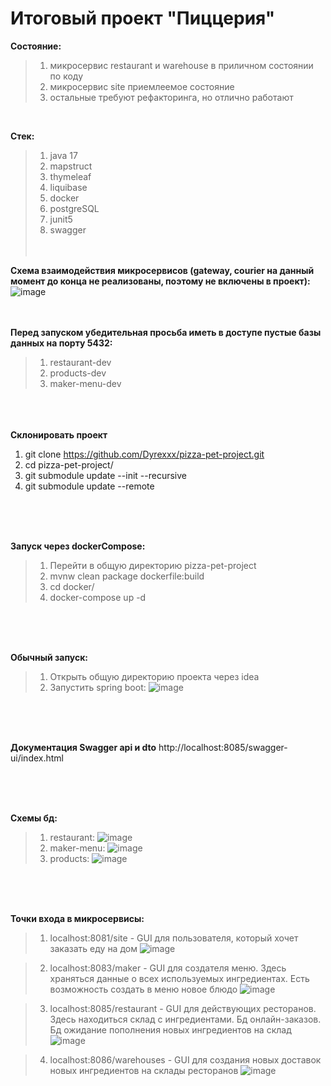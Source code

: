 # Итоговый проект "Пиццерия"
**Состояние:**
>   1. микросервис restaurant и warehouse в приличном состоянии по коду
>   2. микросервис site приемлеемое состояние
>   3. остальные требуют рефакторинга, но отлично работают
<br>

**Стек:**
  > 1. java 17
  > 2. mapstruct
  > 3. thymeleaf
  > 4. liquibase
  > 5. docker
  > 6. postgreSQL
  > 7. junit5
>   8. swagger
<br><br><br>

**Схема взаимодействия микросервисов (gateway, courier на данный момент до конца не реализованы, поэтому не включены в проект):**
<br>
![image](https://github.com/user-attachments/assets/77459a7b-3be4-4424-9980-1c0b47cf01d9)
<br><br><br>

     
**Перед запуском убедительная просьба иметь в доступе пустые базы данных на порту 5432:**
  > 1. restaurant-dev
  > 2. products-dev
  > 3. maker-menu-dev

<br><br><br>
**Склонировать проект**
1. git clone https://github.com/Dyrexxx/pizza-pet-project.git
2. cd pizza-pet-project/
3. git submodule update --init --recursive
4. git submodule update --remote


<br><br><br>

**Запуск через dockerCompose:**
> 1. Перейти в общую директорию pizza-pet-project
> 2. mvnw clean package dockerfile:build
> 3. cd docker/
> 4. docker-compose up -d

<br><br><br>

**Обычный запуск:**
> 1. Открыть общую директорию проекта через idea
> 2. Запустить spring boot:
   ![image](https://github.com/user-attachments/assets/762a93bf-2629-4316-8d1b-e339c2f11c57)

<br><br><br>

**Документация Swagger api и dto** http://localhost:8085/swagger-ui/index.html

<br><br><br>

**Схемы бд:**
> 1. restaurant: ![image](https://github.com/user-attachments/assets/80c0b263-9a42-4957-9d69-f5be173c0911)
> 2. maker-menu: ![image](https://github.com/user-attachments/assets/f2bb6231-6817-4813-b9a2-df83a7b8e18e)
> 3. products: ![image](https://github.com/user-attachments/assets/1ef15371-6fdc-4a82-890c-8ac30ae3f0ea)

<br><br><br>



**Точки входа в микросервисы:**
  > 1. localhost:8081/site - GUI для пользователя, который хочет заказать еду на дом ![image](https://github.com/user-attachments/assets/911c4b5b-f40d-409e-82bc-e585ef479f1f)

  > 2. localhost:8083/maker - GUI для создателя меню. Здесь храняться данные о всех используемых ингредиентах. Есть возможность создать в меню новое блюдо ![image](https://github.com/user-attachments/assets/72372a42-6d4a-483b-a600-92fd7e162cae)

  > 3. localhost:8085/restaurant - GUI для действующих ресторанов. Здесь находиться склад с ингредиентами. Бд онлайн-заказов. Бд ожидание пополнения новых ингредиентов на склад ![image](https://github.com/user-attachments/assets/e0212cd5-c02d-46b7-a8a0-c7e8a356f729)

  > 4. localhost:8086/warehouses - GUI для создания новых доставок новых ингредиентов на склады ресторанов ![image](https://github.com/user-attachments/assets/140d1923-9979-452b-b9b5-c03784ea292b)




